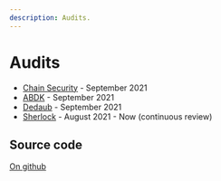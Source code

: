 ```yaml
---
description: Audits.
---
```


# Audits

- [Chain Security](https://github.com/primitivefinance/rmm-core/tree/main/audits/chainsecurity) - September 2021
- [ABDK](https://github.com/primitivefinance/rmm-core/tree/main/audits/abdk) - September 2021
- [Dedaub](https://github.com/primitivefinance/rmm-core/tree/main/audits/dedaub) - September 2021
- [Sherlock](https://github.com/primitivefinance/rmm-core/tree/main/audits/sherlock) - August 2021 - Now (continuous review)

## Source code

[On github](https://github.com/primitivefinance)